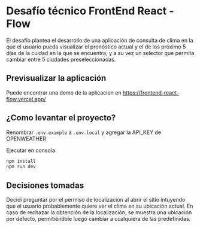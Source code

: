 # Desafío técnico FrontEnd React - Flow

El desafío plantea el desarrollo de una aplicación de consulta de clima en la que el usuario pueda visualizar el pronóstico actual y el de los próximo 5 días de la cuidad en la que se encuentra, y a su vez un selector que permita cambiar entre 5 ciudades preseleccionadas.

## Previsualizar la aplicación
Puede encontrar una demo de la aplicacion en https://frontend-react-flow.vercel.app/

## ¿Como levantar el proyecto?

Renombrar `.env.example` a `.env.local` y agregar la API_KEY de OPENWEATHER

Ejecutar en consola
```bash
npm install
npm run dev
```

## Decisiones tomadas

Decidí preguntar por el permiso de localización al abrir el sitio intuyendo que el usuario probablemente quiere ver el clima en su ubicación actual. En caso de rechazar la obtención de la localización, se muestra una ubicación por defecto, permitiéndole luego cambiar a cualquiera de las predefinidas.
